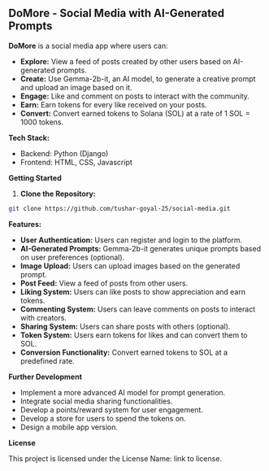 ## DoMore - Social Media with AI-Generated Prompts

**DoMore** is a social media app where users can:

* **Explore:** View a feed of posts created by other users based on AI-generated prompts.
* **Create:** Use Gemma-2b-it, an AI model, to generate a creative prompt and upload an image based on it.
* **Engage:** Like and comment on posts to interact with the community.
* **Earn:** Earn tokens for every like received on your posts.
* **Convert:** Convert earned tokens to Solana (SOL) at a rate of 1 SOL = 1000 tokens.

**Tech Stack:**

* Backend: Python (Django)
* Frontend: HTML, CSS, Javascript

**Getting Started**

1. **Clone the Repository:**

```bash
git clone https://github.com/tushar-goyal-25/social-media.git
```

**Features:**

* **User Authentication:** Users can register and login to the platform.
* **AI-Generated Prompts:** Gemma-2b-it generates unique prompts based on user preferences (optional).
* **Image Upload:** Users can upload images based on the generated prompt.
* **Post Feed:** View a feed of posts from other users.
* **Liking System:** Users can like posts to show appreciation and earn tokens.
* **Commenting System:** Users can leave comments on posts to interact with creators.
* **Sharing System:** Users can share posts with others (optional).
* **Token System:** Users earn tokens for likes and can convert them to SOL.
* **Conversion Functionality:** Convert earned tokens to SOL at a predefined rate.

**Further Development**

* Implement a more advanced AI model for prompt generation.
* Integrate social media sharing functionalities.
* Develop a points/reward system for user engagement.
* Develop a store for users to spend the tokens on. 
* Design a mobile app version.




**License**

This project is licensed under the License Name: link to license.
